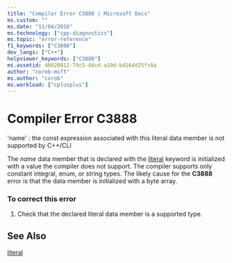 ```yaml
---
title: "Compiler Error C3888 | Microsoft Docs"
ms.custom: ""
ms.date: "11/04/2016"
ms.technology: ["cpp-diagnostics"]
ms.topic: "error-reference"
f1_keywords: ["C3888"]
dev_langs: ["C++"]
helpviewer_keywords: ["C3888"]
ms.assetid: 40820812-79c5-4dcd-a19d-b4164d25fc8a
author: "corob-msft"
ms.author: "corob"
ms.workload: ["cplusplus"]
---
```

# Compiler Error C3888
'name' : the const expression associated with this literal data member is not supported by C++/CLI  
  
 The *name* data member that is declared with the [literal](../../windows/literal-cpp-component-extensions.md) keyword is initialized with a value the compiler does not support. The compiler supports only constant integral, enum, or string types. The likely cause for the **C3888** error is that the data member is initialized with a byte array.  
  
### To correct this error  
  
1.  Check that the declared literal data member is a supported type.  
  
## See Also  
 [literal](../../windows/literal-cpp-component-extensions.md)